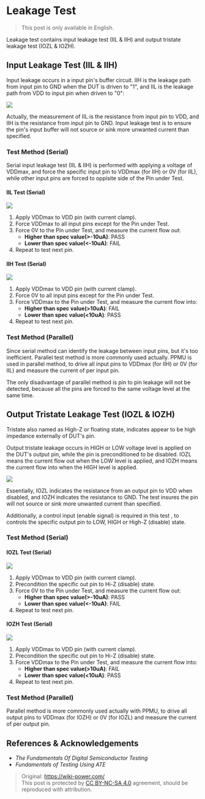 # Leakage Test

> This post is only available in English.

Leakage test contains input leakage test (IIL & IIH) and output tristate leakage test (IOZL & IOZH).

## Input Leakage Test (IIL & IIH)

Input leakage occurs in a input pin's buffer circuit. IIH is the leakage path from input pin to GND when the DUT is driven to "1", and IIL is the leakage path from VDD to input pin when driven to "0":

![](https://img.wiki-power.com/d/wiki-media/img/20220911215421.png)

Actually, the measurement of IIL is the resistance from input pin to VDD, and IIH is the resistance from input pin to GND. Input leakage test is to ensure the pin's input buffer will not source or sink more unwanted current than specified.

### Test Method (Serial)

Serial input leakage test (IIL & IIH) is performed with applying a voltage of VDDmax, and force the specific input pin to VDDmax (for IIH) or 0V (for IIL), while other input pins are forced to oppisite side of the Pin under Test.

#### IIL Test (Serial)

![](https://img.wiki-power.com/d/wiki-media/img/20220911225521.png)

1. Apply VDDmax to VDD pin (with current clamp).
2. Force VDDmax to all input pins except for the Pin under Test.
3. Force 0V to the Pin under Test, and measure the current flow out:
   - **Higher than spec value(>-10uA)**: PASS
   - **Lower than spec value(<-10uA)**: FAIL
4. Repeat to test next pin.

#### IIH Test (Serial)

![](https://img.wiki-power.com/d/wiki-media/img/20220912113044.png)

1. Apply VDDmax to VDD pin (with current clamp).
2. Force 0V to all input pins except for the Pin under Test.
3. Force VDDmax to the Pin under Test, and measure the current flow into:
   - **Higher than spec value(>10uA)**: FAIL
   - **Lower than spec value(<10uA)**: PASS
4. Repeat to test next pin.

### Test Method (Parallel)

Since serial method can identify the leakage between input pins, but it's too inefficient. Parallel test method is more commonly used actually. PPMU is used in parallel method, to drive all input pins to VDDmax (for IIH) or 0V (for IIL) and measure the current of per input pin.

The only disadvantage of parallel method is pin to pin leakage will not be detected, because all the pins are forced to the same voltage level at the same time.

## Output Tristate Leakage Test (IOZL & IOZH)

Tristate also named as High-Z or floating state, indicates appear to be high impedance externally of DUT's pin.

Output tristate leakage occurs in HIGH or LOW voltage level is applied on the DUT's output pin, while the pin is preconditioned to be disabled. IOZL means the current flow out when the LOW level is applied, and IOZH means the current flow into when the HIGH level is applied.

![](https://img.wiki-power.com/d/wiki-media/img/20220912120527.png)

Essentially, IOZL indicates the resistance from an output pin to VDD when disabled, and IOZH indicates the resistance to GND. The test insures the pin will not source or sink more unwanted current than specified.

Additionally, a control input (enable signal) is required in this test , to controls the specific output pin to LOW, HIGH or High-Z (disable) state.

### Test Method (Serial)

#### IOZL Test (Serial)

![](https://img.wiki-power.com/d/wiki-media/img/20220912121730.png)

1. Apply VDDmax to VDD pin (with current clamp).
2. Precondition the specific out pin to Hi-Z (disable) state.
3. Force 0V to the Pin under Test, and measure the current flow out:
   - **Higher than spec value(>-10uA)**: PASS
   - **Lower than spec value(<-10uA)**: FAIL
4. Repeat to test next pin.

#### IOZH Test (Serial)

![](https://img.wiki-power.com/d/wiki-media/img/20220912122050.png)

1. Apply VDDmax to VDD pin (with current clamp).
2. Precondition the specific out pin to Hi-Z (disable) state.
3. Force VDDmax to the Pin under Test, and measure the current flow into:
   - **Higher than spec value(>10uA)**: FAIL
   - **Lower than spec value(<10uA)**: PASS
4. Repeat to test next pin.

### Test Method (Parallel)

Parallel method is more commonly used actually with PPMU, to drive all output pins to VDDmax (for IOZH) or 0V (for IOZL) and measure the current of per output pin.

## References & Acknowledgements

- _The Fundamentals Of Digital Semiconductor Testing_
- _Fundamentals of Testing Using ATE_

> Original: <https://wiki-power.com/>  
> This post is protected by [CC BY-NC-SA 4.0](https://creativecommons.org/licenses/by/4.0/deed.en) agreement, should be reproduced with attribution.

